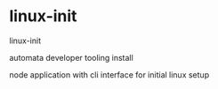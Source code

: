 # linux-init
linux-init

automata developer tooling install

node application with cli interface for initial linux setup